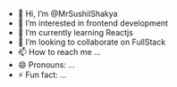 - 👋 Hi, I’m @MrSushilShakya
- 👀 I’m interested in frontend development
- 🌱 I’m currently learning Reactjs
- 💞️ I’m looking to collaborate on FullStack 
- 📫 How to reach me ...
- 😄 Pronouns: ...
- ⚡ Fun fact: ...

<!---
MrSushilShakya/MrSushilShakya is a ✨ special ✨ repository because its `README.md` (this file) appears on your GitHub profile.
You can click the Preview link to take a look at your changes.
--->
